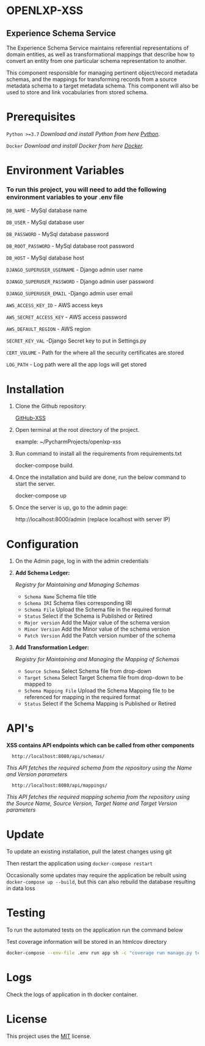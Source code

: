 
# OPENLXP-XSS

## Experience Schema Service


The Experience Schema Service maintains referential representations of domain entities, as well as transformational mappings that describe how to convert an entity from one particular schema representation to another.

This component responsible for managing pertinent object/record metadata schemas, and the mappings for transforming records from a source metadata schema to a target metadata schema. This component will also be used to store and link vocabularies from stored schema.


# Prerequisites
`Python >=3.7`  *Download and install Python from here [Python](https://www.python.org/downloads/).*

`Docker`  *Download and install Docker from here [Docker](https://www.docker.com/products/docker-desktop).*


# Environment Variables

### To run this project, you will need to add the following environment variables to your .env file

`DB_NAME` - MySql database name

`DB_USER` - MySql database user

`DB_PASSWORD` - MySql database password

`DB_ROOT_PASSWORD` - MySql database root password

`DB_HOST` - MySql database host

`DJANGO_SUPERUSER_USERNAME` - Django admin user name

`DJANGO_SUPERUSER_PASSWORD` - Django admin user password

`DJANGO_SUPERUSER_EMAIL` -Django admin user email

`AWS_ACCESS_KEY_ID` - AWS access keys

`AWS_SECRET_ACCESS_KEY` - AWS access password

`AWS_DEFAULT_REGION` - AWS region

`SECRET_KEY_VAL` -Django Secret key to put in Settings.py

`CERT_VOLUME` - Path for the where all the security certificates are stored

`LOG_PATH` - Log path were all the app logs will get stored


# Installation

1. Clone the Github repository:

   [GitHub-XSS](https://github.com/OpenLXP/openlxp-xss.git)

2. Open terminal at the root directory of the project.
    
    example: ~/PycharmProjects/openlxp-xss

3. Run command to install all the requirements from requirements.txt 
    
    docker-compose build.

4. Once the installation and build are done, run the below command to start the server.
    
    docker-compose up

5. Once the server is up, go to the admin page:
    
    http://localhost:8000/admin (replace localhost with server IP)


# Configuration

1. On the Admin page, log in with the admin credentials 


2. **Add Schema Ledger:** 
   
   *Registry for Maintaining and Managing Schemas*

   - `Schema Name` Schema file title
   - `Schema IRI` Schema files corresponding IRI
   - `Schema File` Upload the Schema file in the required format
   - `Status` Select if the Schema is Published or Retired
   - `Major version` Add the Major value of the schema version
   - `Minor Version` Add the Minor value of the schema version
   - `Patch Version` Add the Patch version number of the schema
   

3.  **Add Transformation Ledger:**
    
      *Registry for Maintaining and Managing the Mapping of Schemas*
      - `Source Schema` Select Schema file from drop-down
      - `Target Schema` Select Target Schema file from drop-down to be mapped to
      - `Schema Mapping File` Upload the Schema Mapping file to be referenced for mapping in the required format
      - `Status` Select if the Schema Mapping is Published or Retired
   
# API's 
 **XSS contains API endpoints which can be called from other components**
 
      http://localhost:8080/api/schemas/
    
*This API fetches the required schema from the repository using the Name and Version parameters*

      http://localhost:8080/api/mappings/
    
*This API fetches the required mapping schema from the repository using the Source Name, Source Version, Target Name and Target Version parameters*
   
# Update

To update an existing installation, pull the latest changes using git

Then restart the application using `docker-compose restart`

Occasionally some updates may require the application be rebuilt using `docker-compose up --build`, but this can also rebuild the database resulting in data loss

# Testing

To run the automated tests on the application run the command below

Test coverage information will be stored in an htmlcov directory

```bash
docker-compose --env-file .env run app sh -c "coverage run manage.py test && coverage html && flake8"
```

# Logs
Check the logs of application in th docker container.


# License

 This project uses the [MIT](http://www.apache.org/licenses/LICENSE-2.0) license.
  
